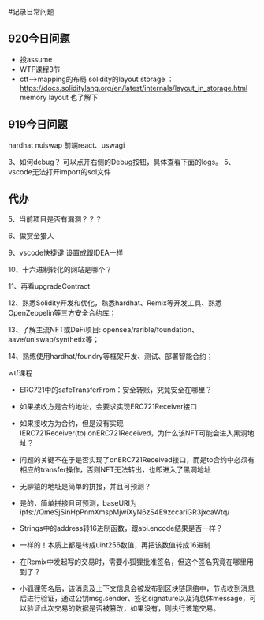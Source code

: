 #记录日常问题

## 920今日问题
- 投assume
- WTF课程3节
- ctf-->mapping的布局
solidity的layout storage ：https://docs.soliditylang.org/en/latest/internals/layout_in_storage.html
memory layout 也了解下

## 919今日问题

hardhat
nuiswap
前端react、uswagi


3、如何debug？    可以点开右侧的Debug按钮，具体查看下面的logs。
5、vscode无法打开import的sol文件

## 代办


5、当前项目是否有漏洞？？？

6、做赏金猎人

9、vscode快捷键 设置成跟IDEA一样

10、十六进制转化的网站是哪个？

11、再看upgradeContract

12、熟悉Solidity开发和优化，熟悉hardhat、Remix等开发工具、熟悉OpenZeppelin等三方安全合约库；

13、了解主流NFT或DeFi项目: opensea/rarible/foundation、aave/uniswap/synthetix等；

14、熟练使用hardhat/foundry等框架开发、测试、部署智能合约；

wtf课程



- ERC721中的safeTransferFrom：安全转账，究竟安全在哪里？
 - 如果接收方是合约地址，会要求实现ERC721Receiver接口

- 如果接收方为合约，但是没有实现IERC721Receiver(to).onERC721Received，为什么该NFT可能会进入黑洞地址？
 - 问题的关键不在于是否实现了onERC721Received接口，而是to合约中必须有相应的transfer操作，否则NFT无法转出，也即进入了黑洞地址

- 无聊猿的地址是简单的拼接，并且可预测？
 - 是的，简单拼接且可预测，baseURI为ipfs://QmeSjSinHpPnmXmspMjwiXyN6zS4E9zccariGR3jxcaWtq/ 

- Strings中的address转16进制函数，跟abi.encode结果是否一样？
 - 一样的！本质上都是转成uint256数值，再把该数值转成16进制

- 在Remix中发起写的交易时，需要小狐狸批准签名，但这个签名究竟在哪里用到了？
 - 小狐狸签名后，该消息及上下文信息会被发布到区块链网络中，节点收到消息后进行验证，通过公钥msg.sender、签名signature以及消息体message，可以验证此次交易的数据是否被篡改，如果没有，则执行该笔交易。

